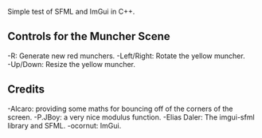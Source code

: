 Simple test of SFML and ImGui in C++.

## Controls for the Muncher Scene

-R: Generate new red munchers.
-Left/Right: Rotate the yellow muncher.  
-Up/Down: Resize the yellow muncher.

## Credits

-Alcaro: providing some maths for bouncing off of the corners of the screen.
-P.JBoy: a very nice modulus function.
-Elias Daler: The imgui-sfml library and SFML.
-ocornut: ImGui.